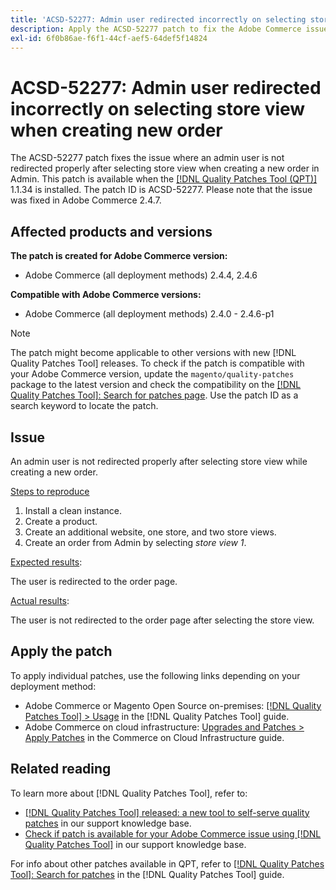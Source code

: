 ```yaml
---
title: 'ACSD-52277: Admin user redirected incorrectly on selecting store view when creating new order'
description: Apply the ACSD-52277 patch to fix the Adobe Commerce issue where an admin user is not redirected properly after selecting store view when creating a new order in Admin.
exl-id: 6f0b86ae-f6f1-44cf-aef5-64def5f14824
---
```

# ACSD-52277: Admin user redirected incorrectly on selecting store view when creating new order

The ACSD-52277 patch fixes the issue where an admin user is not redirected properly after selecting store view when creating a new order in Admin. This patch is available when the [[!DNL Quality Patches Tool (QPT)]](/help/announcements/adobe-commerce-announcements/magento-quality-patches-released-new-tool-to-self-serve-quality-patches.md) 1.1.34 is installed. The patch ID is ACSD-52277. Please note that the issue was fixed in Adobe Commerce 2.4.7.

## Affected products and versions

**The patch is created for Adobe Commerce version:**

* Adobe Commerce (all deployment methods) 2.4.4, 2.4.6

**Compatible with Adobe Commerce versions:**

* Adobe Commerce (all deployment methods) 2.4.0 - 2.4.6-p1

>[!NOTE]
>
>The patch might become applicable to other versions with new [!DNL Quality Patches Tool] releases. To check if the patch is compatible with your Adobe Commerce version, update the `magento/quality-patches` package to the latest version and check the compatibility on the [[!DNL Quality Patches Tool]: Search for patches page](https://experienceleague.adobe.com/tools/commerce-quality-patches/index.html). Use the patch ID as a search keyword to locate the patch.

## Issue

An admin user is not redirected properly after selecting store view while creating a new order.

<u>Steps to reproduce</u>

1. Install a clean instance.
1. Create a product.
1. Create an additional website, one store, and two store views.
1. Create an order from Admin by selecting *store view 1*.

<u>Expected results</u>:

The user is redirected to the order page.

<u>Actual results</u>:

The user is not redirected to the order page after selecting the store view.

## Apply the patch

To apply individual patches, use the following links depending on your deployment method:

* Adobe Commerce or Magento Open Source on-premises: [[!DNL Quality Patches Tool] > Usage](https://experienceleague.adobe.com/docs/commerce-operations/tools/quality-patches-tool/usage.html) in the [!DNL Quality Patches Tool] guide.
* Adobe Commerce on cloud infrastructure: [Upgrades and Patches > Apply Patches](https://experienceleague.adobe.com/docs/commerce-cloud-service/user-guide/develop/upgrade/apply-patches.html) in the Commerce on Cloud Infrastructure guide.

## Related reading

To learn more about [!DNL Quality Patches Tool], refer to:

* [[!DNL Quality Patches Tool] released: a new tool to self-serve quality patches](/help/announcements/adobe-commerce-announcements/magento-quality-patches-released-new-tool-to-self-serve-quality-patches.md) in our support knowledge base.
* [Check if patch is available for your Adobe Commerce issue using [!DNL Quality Patches Tool]](/help/support-tools/patches-available-in-qpt-tool/check-patch-for-magento-issue-with-magento-quality-patches.md) in our support knowledge base.

For info about other patches available in QPT, refer to [[!DNL Quality Patches Tool]: Search for patches](https://experienceleague.adobe.com/tools/commerce-quality-patches/index.html) in the [!DNL Quality Patches Tool] guide.
